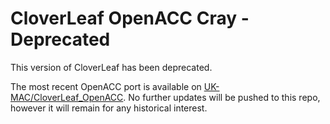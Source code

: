 # CloverLeaf OpenACC Cray - Deprecated

This version of CloverLeaf has been deprecated.

The most recent OpenACC port is available on [UK-MAC/CloverLeaf_OpenACC](https://github.com/UK-MAC/CloverLeaf_OpenACC).
No further updates will be pushed to this repo, however it will remain for any historical interest.
